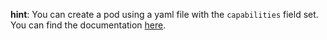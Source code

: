 **hint**: You can create a pod using a yaml file with the `capabilities` field set.
You can find the documentation [here](https://kubernetes.io/docs/tasks/configure-pod-container/security-context/#set-capabilities-for-a-container).
